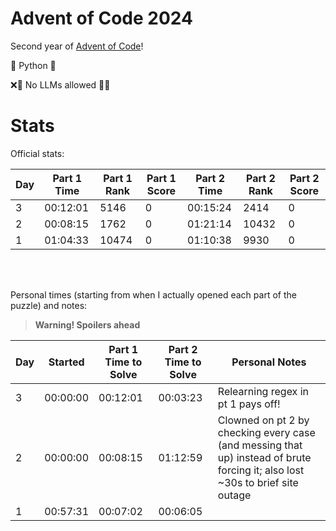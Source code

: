 # Advent of Code 2024

Second year of [Advent of Code](https://adventofcode.com/)!

🐍 Python 🐍

❌🤖 No LLMs allowed 🤖❌

# Stats

Official stats:

| Day | Part 1 Time | Part 1 Rank | Part 1 Score | Part 2 Time | Part 2 Rank | Part 2 Score |
| --- | ----------- | ----------- | ------------ | ----------- | ----------- | ------------ |
| 3   | 00:12:01    | 5146        | 0            | 00:15:24    | 2414        | 0            |
| 2   | 00:08:15    | 1762        | 0            | 01:21:14    | 10432       | 0            |
| 1   | 01:04:33    | 10474       | 0            | 01:10:38    | 9930        | 0            |

<br><br>

Personal times (starting from when I actually opened each part of the puzzle) and notes:

> **Warning! Spoilers ahead**

| Day | Started  | Part 1 Time to Solve | Part 2 Time to Solve | Personal Notes                                                                                                                |
| --- | -------- | -------------------- | -------------------- | ----------------------------------------------------------------------------------------------------------------------------- |
| 3   | 00:00:00 | 00:12:01             | 00:03:23             | Relearning regex in pt 1 pays off!                                                                                            |
| 2   | 00:00:00 | 00:08:15             | 01:12:59             | Clowned on pt 2 by checking every case (and messing that up) instead of brute forcing it; also lost ~30s to brief site outage |
| 1   | 00:57:31 | 00:07:02             | 00:06:05             |                                                                                                                               |
